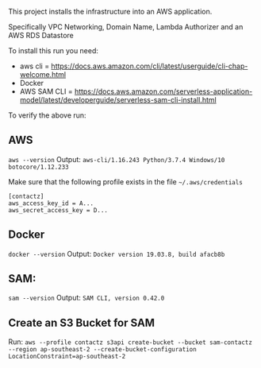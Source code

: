 This project installs the infrastructure into an AWS application.

Specifically VPC Networking, Domain Name, Lambda Authorizer and an AWS RDS Datastore

To install this run you need:

- aws cli = https://docs.aws.amazon.com/cli/latest/userguide/cli-chap-welcome.html
- Docker
- AWS SAM CLI = https://docs.aws.amazon.com/serverless-application-model/latest/developerguide/serverless-sam-cli-install.html

To verify the above run:

## AWS

`aws --version`
Output:
`aws-cli/1.16.243 Python/3.7.4 Windows/10 botocore/1.12.233`

Make sure that the following profile exists in the file `~/.aws/credentials`

```
[contactz]
aws_access_key_id = A...
aws_secret_access_key = D...
```

## Docker

`docker --version`
Output:
`Docker version 19.03.8, build afacb8b`

## SAM:

`sam --version`
Output:
`SAM CLI, version 0.42.0`

## Create an S3 Bucket for SAM

Run:
`aws --profile contactz s3api create-bucket --bucket sam-contactz --region ap-southeast-2 --create-bucket-configuration LocationConstraint=ap-southeast-2`
